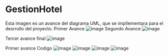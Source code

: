 # GestionHotel
Esta imagen es un avance del diagrama UML, que se impllementara para el desrrollo del proyecto.
Primer Avance
![image](https://github.com/Carlos11-tech/GestionHotel/assets/166523273/bfd9f29b-578e-4b0f-b114-27655955a3de)
Segundo Avance
![image](https://github.com/Carlos11-tech/GestionHotel/assets/166523461/65d31d7d-29f2-47f2-931b-7c794cfee892)

Tercer avance final
![image](https://github.com/Carlos11-tech/GestionHotel/assets/166523171/e5fcfa39-b17a-4403-9b8e-ccf9c713d3c9)

Primer avance Codigo 
![image](https://github.com/Carlos11-tech/GestionHotel/assets/166523273/11f77bc2-9ac2-4c53-8c09-2d778a4f628f)
![image](https://github.com/Carlos11-tech/GestionHotel/assets/166523273/053a64ac-f989-418b-98d3-8a318b73dff0)
![image](https://github.com/Carlos11-tech/GestionHotel/assets/166523273/7addac39-a61a-4853-9fa1-c102022bb33d)
![image](https://github.com/Carlos11-tech/GestionHotel/assets/166523273/8d58d0b3-1647-4bc6-b27b-4cfa43e7e0b7)
